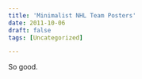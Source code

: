 ```yaml
---
title: 'Minimalist NHL Team Posters'
date: 2011-10-06
draft: false
tags: [Uncategorized]

---
```


So good.